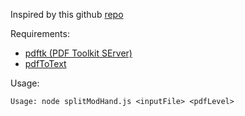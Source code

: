 Inspired by this github [repo](https://github.com/unfoldingWord-box3/pdf-splitter/blob/main/split_pdf.sh)

Requirements:
- [pdftk (PDF Toolkit SErver)](https://www.pdflabs.com/tools/pdftk-server/)
- [pdfToText](https://poppler.freedesktop.org/)

Usage: 
```node
Usage: node splitModHand.js <inputFile> <pdfLevel>
```
